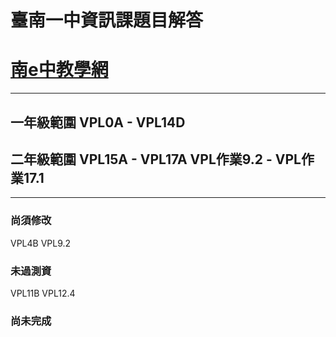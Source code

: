# 臺南一中資訊課題目解答
# [南e中教學網](https://moodle.tnfsh.tn.edu.tw/)
---
## 一年級範圍 VPL0A - VPL14D
## 二年級範圍 VPL15A - VPL17A VPL作業9.2 - VPL作業17.1
---
### 尚須修改
VPL4B VPL9.2
### 未過測資
VPL11B VPL12.4
### 尚未完成


